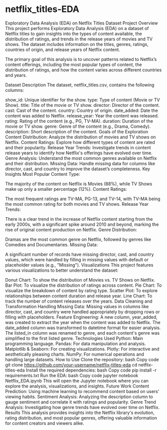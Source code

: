 # netflix_titles-EDA
Exploratory Data Analysis (EDA) on Netflix Titles Dataset
Project Overview
This project performs Exploratory Data Analysis (EDA) on a dataset of Netflix titles to gain insights into the types of content available, the distribution of ratings, and trends in the release years of movies and TV shows. The dataset includes information on the titles, genres, ratings, countries of origin, and release years of Netflix content.

The primary goal of this analysis is to uncover patterns related to Netflix’s content offerings, including the most popular types of content, the distribution of ratings, and how the content varies across different countries and years.

Dataset Description
The dataset, netflix_titles.csv, contains the following columns:

show_id: Unique identifier for the show.
type: Type of content (Movie or TV Show).
title: Title of the movie or TV show.
director: Director of the content.
cast: Cast of the content.
country: Country of origin.
date_added: Date the content was added to Netflix.
release_year: Year the content was released.
rating: Rating of the content (e.g., PG, TV-MA).
duration: Duration of the movie or TV show.
genre: Genre of the content (e.g., Drama, Comedy).
description: Short description of the content.
Goals of the Exploration
Content Distribution: Analyze the distribution of movies and TV shows on Netflix.
Content Ratings: Explore how different types of content are rated and their popularity.
Release Year Trends: Investigate trends in content release years to identify how Netflix's offerings have evolved over time.
Genre Analysis: Understand the most common genres available on Netflix and their distribution.
Missing Data: Handle missing data for columns like director, cast, and country to improve the dataset’s completeness.
Key Insights
Most Popular Content Type:

The majority of the content on Netflix is Movies (88%), while TV Shows make up only a smaller percentage (12%).
Content Ratings:

The most frequent ratings are TV-MA, PG-13, and TV-14, with TV-MA being the most common rating for both movies and TV shows.
Release Year Trends:

There is a clear trend in the increase of Netflix content starting from the early 2000s, with a significant spike around 2010 and beyond, marking the rise of original content production on Netflix.
Genre Distribution:

Dramas are the most common genre on Netflix, followed by genres like Comedies and Documentaries.
Missing Data:

A significant number of records have missing director, cast, and country values, which were handled by filling in missing values with default or placeholder values (e.g., "Missing").
Visualizations
This project features various visualizations to better understand the dataset:

Donut Chart: To show the distribution of Movies vs. TV Shows on Netflix.
Bar Plot: To visualize the distribution of ratings across content.
Pie Chart: To visualize the breakdown of content by rating type.
Scatter Plot: To explore relationships between content duration and release year.
Line Chart: To track the number of content releases over the years.
Data Cleaning and Transformation
Handling Missing Data: Missing values in columns like director, cast, and country were handled appropriately by dropping rows or filling with placeholders.
Feature Engineering:
A new column, year_added, was created to extract the year when the content was added to Netflix.
The date_added column was transformed to datetime format for easier analysis.
The listed_in column was renamed to genre, and each content's genre was simplified to the first listed genre.
Technologies Used
Python: Main programming language.
Pandas: For data manipulation and analysis.
Matplotlib & Seaborn: For creating visualizations.
Plotly: For interactive and aesthetically pleasing charts.
NumPy: For numerical operations and handling large datasets.
How to Use
Clone the repository:
bash
Copy code
git clone https://github.com/your-username/netflix-titles-eda
cd netflix-titles-eda
Install the required dependencies:
bash
Copy code
pip install -r requirements.txt
Run the EDA:
bash
Copy code
jupyter notebook Netflix_EDA.ipynb
This will open the Jupyter notebook where you can explore the analysis, visualizations, and insights.
Future Work
Content Prediction: Using machine learning to recommend content based on users' viewing habits.
Sentiment Analysis: Analyzing the description column to gauge sentiment and correlate it with ratings and popularity.
Genre Trend Analysis: Investigating how genre trends have evolved over time on Netflix.
Results
This analysis provides insights into the Netflix library's evolution, rating distribution, and most popular genres, offering valuable information for content creators and viewers alike.

